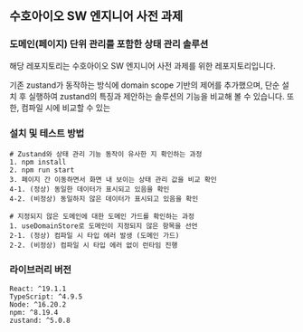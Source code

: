 ## 수호아이오 SW 엔지니어 사전 과제

### 도메인(페이지) 단위 관리를 포함한 상태 관리 솔루션

해당 레포지토리는 수호아이오 SW 엔지니어 사전 과제를 위한 레포지토리입니다.

기존 zustand가 동작하는 방식에 domain scope 기반의 제어를 추가했으며, 단순 설치 후 실행하여 zustand의 특징과 제안하는 솔루션의 기능을 비교해 볼 수 있습니다. 또한, 컴파일 시에 비교할 수 있는

### 설치 및 테스트 방법

```shell
# Zustand와 상태 관리 기능 동작이 유사한 지 확인하는 과정
1. npm install
2. npm run start
3. 페이지 간 이동하면서 화면 내 보이는 상태 관리 값을 비교 확인
4-1. (정상) 동일한 데이터가 표시되고 있음을 확인
4-2. (비정상) 동일하지 않은 데이터가 표시되고 있음을 확인

# 지정되지 않은 도메인에 대한 도메인 가드를 확인하는 과정
1. useDomainStore로 도메인이 지정되지 않은 항목을 선언
2-1. (정상) 컴파일 시 타입 에러 발생 (도메인 가드)
2-2. (비정상) 컴파일 시 타입 에러 없이 런타임 진행
```

### 라이브러리 버전

```text
React: ^19.1.1
TypeScript: ^4.9.5
Node: ^16.20.2
npm: ^8.19.4
zustand: ^5.0.8
```
